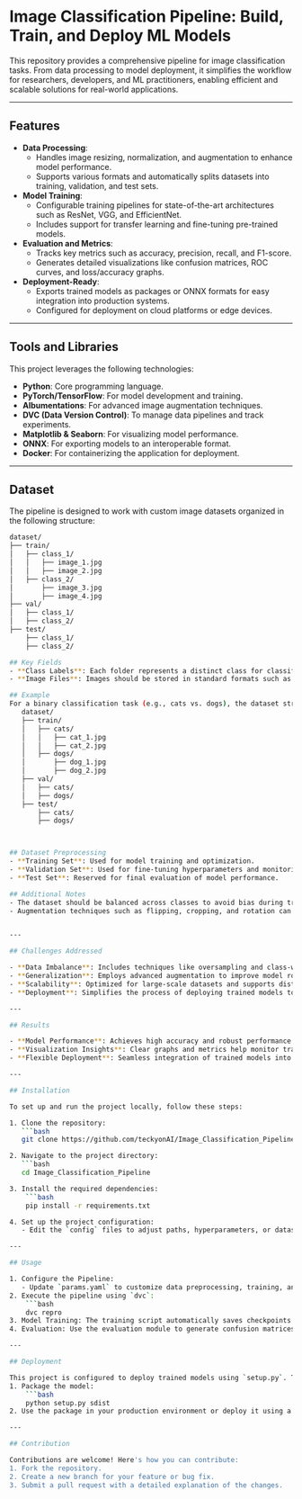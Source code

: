 # Image Classification Pipeline: Build, Train, and Deploy ML Models

This repository provides a comprehensive pipeline for image classification tasks. From data processing to model deployment, it simplifies the workflow for researchers, developers, and ML practitioners, enabling efficient and scalable solutions for real-world applications.

---

## Features

- **Data Processing**:
  - Handles image resizing, normalization, and augmentation to enhance model performance.
  - Supports various formats and automatically splits datasets into training, validation, and test sets.
- **Model Training**:
  - Configurable training pipelines for state-of-the-art architectures such as ResNet, VGG, and EfficientNet.
  - Includes support for transfer learning and fine-tuning pre-trained models.
- **Evaluation and Metrics**:
  - Tracks key metrics such as accuracy, precision, recall, and F1-score.
  - Generates detailed visualizations like confusion matrices, ROC curves, and loss/accuracy graphs.
- **Deployment-Ready**:
  - Exports trained models as packages or ONNX formats for easy integration into production systems.
  - Configured for deployment on cloud platforms or edge devices.

---

## Tools and Libraries

This project leverages the following technologies:
- **Python**: Core programming language.
- **PyTorch/TensorFlow**: For model development and training.
- **Albumentations**: For advanced image augmentation techniques.
- **DVC (Data Version Control)**: To manage data pipelines and track experiments.
- **Matplotlib & Seaborn**: For visualizing model performance.
- **ONNX**: For exporting models to an interoperable format.
- **Docker**: For containerizing the application for deployment.

---

## Dataset

The pipeline is designed to work with custom image datasets organized in the following structure:
```bash
dataset/
├── train/
│   ├── class_1/
│   │   ├── image_1.jpg
│   │   ├── image_2.jpg
│   ├── class_2/
│       ├── image_3.jpg
│       ├── image_4.jpg
├── val/
│   ├── class_1/
│   ├── class_2/
├── test/
    ├── class_1/
    ├── class_2/

## Key Fields
- **Class Labels**: Each folder represents a distinct class for classification.
- **Image Files**: Images should be stored in standard formats such as `.jpg` or `.png`.

## Example
For a binary classification task (e.g., cats vs. dogs), the dataset structure may look like this:
   dataset/
   ├── train/
   │   ├── cats/
   │   │   ├── cat_1.jpg
   │   │   ├── cat_2.jpg
   │   ├── dogs/
   │       ├── dog_1.jpg
   │       ├── dog_2.jpg
   ├── val/
   │   ├── cats/
   │   ├── dogs/
   ├── test/
       ├── cats/
       ├── dogs/



## Dataset Preprocessing
- **Training Set**: Used for model training and optimization.
- **Validation Set**: Used for fine-tuning hyperparameters and monitoring overfitting.
- **Test Set**: Reserved for final evaluation of model performance.

## Additional Notes
- The dataset should be balanced across classes to avoid bias during training.
- Augmentation techniques such as flipping, cropping, and rotation can be applied to increase the dataset size and improve generalization.


---

## Challenges Addressed

- **Data Imbalance**: Includes techniques like oversampling and class-weight adjustments.
- **Generalization**: Employs advanced augmentation to improve model robustness.
- **Scalability**: Optimized for large-scale datasets and supports distributed training.
- **Deployment**: Simplifies the process of deploying trained models to production.

---

## Results

- **Model Performance**: Achieves high accuracy and robust performance across diverse datasets.
- **Visualization Insights**: Clear graphs and metrics help monitor training and evaluate results.
- **Flexible Deployment**: Seamless integration of trained models into production environments.

---

## Installation

To set up and run the project locally, follow these steps:

1. Clone the repository:
   ```bash
   git clone https://github.com/teckyonAI/Image_Classification_Pipeline.git

2. Navigate to the project directory:
   ```bash
   cd Image_Classification_Pipeline

3. Install the required dependencies:
    ```bash
    pip install -r requirements.txt

4. Set up the project configuration:
   - Edit the `config` files to adjust paths, hyperparameters, or dataset settings as needed.

---

## Usage

1. Configure the Pipeline:
   - Update `params.yaml` to customize data preprocessing, training, and evaluation parameters.
2. Execute the pipeline using `dvc`:
    ```bash
    dvc repro
3. Model Training: The training script automatically saves checkpoints and logs metrics for each epoch.
4. Evaluation: Use the evaluation module to generate confusion matrices, accuracy reports, and loss graphs.

---

## Deployment

This project is configured to deploy trained models using `setup.py`. To deploy a trained model:
1. Package the model:
    ```bash
    python setup.py sdist
2. Use the package in your production environment or deploy it using a cloud platform.

---

## Contribution

Contributions are welcome! Here's how you can contribute:
1. Fork the repository.
2. Create a new branch for your feature or bug fix.
3. Submit a pull request with a detailed explanation of the changes.

